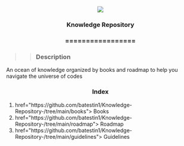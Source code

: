 <h1 align="center">
<img src="https://img.shields.io/static/v1?label=KNOWLEDGE%20PREPOSITORY%20BY&message=MAYCON%20BATESTIN&color=7159c1&style=flat-square&logo=ghost"/>



<h3> <p align="center"> Knowledge Repository  </p> </h3>
<h3> <p align="center"> ================= </p> </h3>


>> <h3> Description </h3>

<p> An ocean of knowledge organized by books and roadmap to help you navigate the universe of codes </p>

<h3> <p align="center">  Index </p>  </h3>

<p align="center">
<ol>
 <li> <a align="center"> href="https://github.com/batestin1/Knowledge-Repository-/tree/main/books"> Books </a> </li>
 <li> <a align="center"> href="https://github.com/batestin1/Knowledge-Repository-/tree/main/roadmap"> Roadmap </a> </li>
 <li> <a align="center"> href="https://github.com/batestin1/Knowledge-Repository-/tree/main/guidelines"> Guidelines </a> </li>
 </ol>
</p>

